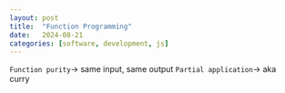 ```yaml
---
layout: post
title:  "Function Programming"
date:   2024-08-21
categories: [software, development, js]
---
```


`Function purity`-> same input, same output
`Partial application`-> aka curry

